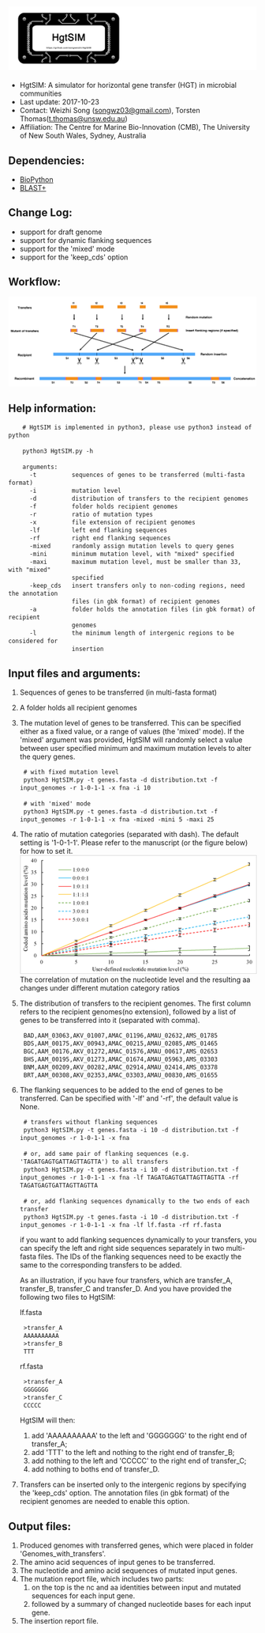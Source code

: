 
![logo](images/HgtSIM.jpg)
---

+ HgtSIM: A simulator for horizontal gene transfer (HGT) in microbial communities
+ Last update: 2017-10-23
+ Contact: Weizhi Song (songwz03@gmail.com), Torsten Thomas(t.thomas@unsw.edu.au)
+ Affiliation: The Centre for Marine Bio-Innovation (CMB), The University of New South Wales, Sydney, Australia

Dependencies:
---

+ [BioPython](https://github.com/biopython/biopython.github.io/)
+ [BLAST+](https://blast.ncbi.nlm.nih.gov/Blast.cgi?PAGE_TYPE=BlastDocs&DOC_TYPE=Download)

Change Log:
---
+ support for draft genome
+ support for dynamic flanking sequences
+ support for the 'mixed' mode
+ support for the 'keep_cds' option

Workflow:
---
![workflow](images/HgtSIM_workflow.jpg)

Help information:
---

        # HgtSIM is implemented in python3, please use python3 instead of python

        python3 HgtSIM.py -h

        arguments:
          -t          sequences of genes to be transferred (multi-fasta format)
          -i          mutation level
          -d          distribution of transfers to the recipient genomes
          -f          folder holds recipient genomes
          -r          ratio of mutation types
          -x          file extension of recipient genomes
          -lf         left end flanking sequences
          -rf         right end flanking sequences
          -mixed      randomly assign mutation levels to query genes
          -mini       minimum mutation level, with "mixed" specified
          -maxi       maximum mutation level, must be smaller than 33, with "mixed"
                      specified
          -keep_cds   insert transfers only to non-coding regions, need the annotation
                      files (in gbk format) of recipient genomes
          -a          folder holds the annotation files (in gbk format) of recipient
                      genomes
          -l          the minimum length of intergenic regions to be considered for
                      insertion


Input files and arguments:
---

1. Sequences of genes to be transferred (in multi-fasta format)
1. A folder holds all recipient genomes
1. The mutation level of genes to be transferred. This can be specified either as a fixed value, or a range of values (the 'mixed' mode). If the 'mixed' argument was provided,
HgtSIM will randomly select a value between user specified minimum and maximum mutation levels to alter the query genes.

        # with fixed mutation level
        python3 HgtSIM.py -t genes.fasta -d distribution.txt -f input_genomes -r 1-0-1-1 -x fna -i 10

        # with 'mixed' mode
        python3 HgtSIM.py -t genes.fasta -d distribution.txt -f input_genomes -r 1-0-1-1 -x fna -mixed -mini 5 -maxi 25


1. The ratio of mutation categories (separated with dash). The default setting is '1-0-1-1'. Please refer to the manuscript (or the figure below) for how to set it.
![ratio_selection](images/ratio_selection.jpg)
        The correlation of mutation on the nucleotide level and the resulting aa changes under different mutation category ratios
1. The distribution of transfers to the recipient genomes. The first column refers to the recipient genomes(no extension), followed by a list of genes to be transferred into it (separated with comma).

        BAD,AAM_03063,AKV_01007,AMAC_01196,AMAU_02632,AMS_01785
        BDS,AAM_00175,AKV_00943,AMAC_00215,AMAU_02085,AMS_01465
        BGC,AAM_00176,AKV_01272,AMAC_01576,AMAU_00617,AMS_02653
        BHS,AAM_00195,AKV_01273,AMAC_01674,AMAU_05963,AMS_03303
        BNM,AAM_00209,AKV_00282,AMAC_02914,AMAU_02414,AMS_03378
        BRT,AAM_00308,AKV_02353,AMAC_03303,AMAU_00830,AMS_01655

1. The flanking sequences to be added to the end of genes to be transferred. Can be specified with '-lf' and '-rf', the default value is None.

        # transfers without flanking sequences
        python3 HgtSIM.py -t genes.fasta -i 10 -d distribution.txt -f input_genomes -r 1-0-1-1 -x fna

        # or, add same pair of flanking sequences (e.g. 'TAGATGAGTGATTAGTTAGTTA') to all transfers
        python3 HgtSIM.py -t genes.fasta -i 10 -d distribution.txt -f input_genomes -r 1-0-1-1 -x fna -lf TAGATGAGTGATTAGTTAGTTA -rf TAGATGAGTGATTAGTTAGTTA

        # or, add flanking sequences dynamically to the two ends of each transfer
        python3 HgtSIM.py -t genes.fasta -i 10 -d distribution.txt -f input_genomes -r 1-0-1-1 -x fna -lf lf.fasta -rf rf.fasta

    if you want to add flanking sequences dynamically to your transfers, you can specify the left and right side sequences separately in two multi-fasta files.
    The IDs of the flanking sequences need to be exactly the same to the corresponding transfers to be added.

    As an illustration, if you have four transfers, which are transfer_A, transfer_B, transfer_C and transfer_D. And you have provided the following two files to HgtSIM:

    lf.fasta

        >transfer_A
        AAAAAAAAAA
        >transfer_B
        TTT

    rf.fasta

        >transfer_A
        GGGGGGG
        >transfer_C
        CCCCC

    HgtSIM will then:
    1. add 'AAAAAAAAAA' to the left and 'GGGGGGG' to the right end of transfer_A;
    2. add 'TTT' to the left and nothing to the right end of transfer_B;
    3. add nothing to the left and 'CCCCC' to the right end of transfer_C;
    4. add nothing to boths end of transfer_D.

1. Transfers can be inserted only to the intergenic regions by specifying the 'keep_cds' option. The annotation files (in
gbk format) of the recipient genomes are needed to enable this option.

Output files:
---

1. Produced genomes with transferred genes, which were placed in folder 'Genomes_with_transfers'.
1. The amino acid sequences of input genes to be transferred.
1. The nucleotide and amino acid sequences of mutated input genes.
1. The mutation report file, which includes two parts:
    1. on the top is the nc and aa identities between input and mutated sequences for each input gene.
    1. followed by a summary of changed nucleotide bases for each input gene.
1. The insertion report file.

